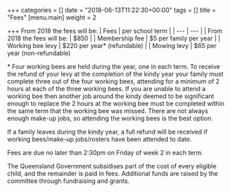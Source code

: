 +++
categories = []
date = "2018-06-13T11:22:30+00:00"
tags = []
title = "Fees"
[menu.main]
weight = 2

+++
From 2018 the fees will be:
| Fees | per school term |
| --- | --- |
| From 2018 the fees will be: | $850 |
| Membership fee | $5 per family per year |
| Working bee levy | $220 per year\* (refundable) |
| Mowing levy | $65 per year (non-refundable) 

\* Four working bees are held during the year, one in each term.  To receive the refund of your levy at the completion of the kindy year your family must complete three out of the four working bees, attending for a minimum of 2 hours at each of the three working bees.  If you are unable to attend a working bee then another job around the kindy deemed to be significant enough to replace the 2 hours at the working bee must be completed within the same term that the working bee was missed.  There are not always enough make-up jobs, so attending the working bees is the best option.

If a family leaves during the kindy year, a full refund will be received if working bees/make-up jobs/rosters have been attended to date.

Fees are due no later than 2:30pm on Friday of week 2 in each term.

The Queensland Government subsidises part of the cost of every eligible child, and the remainder is paid in fees.  Additional funds are raised by the committee through fundraising and grants.